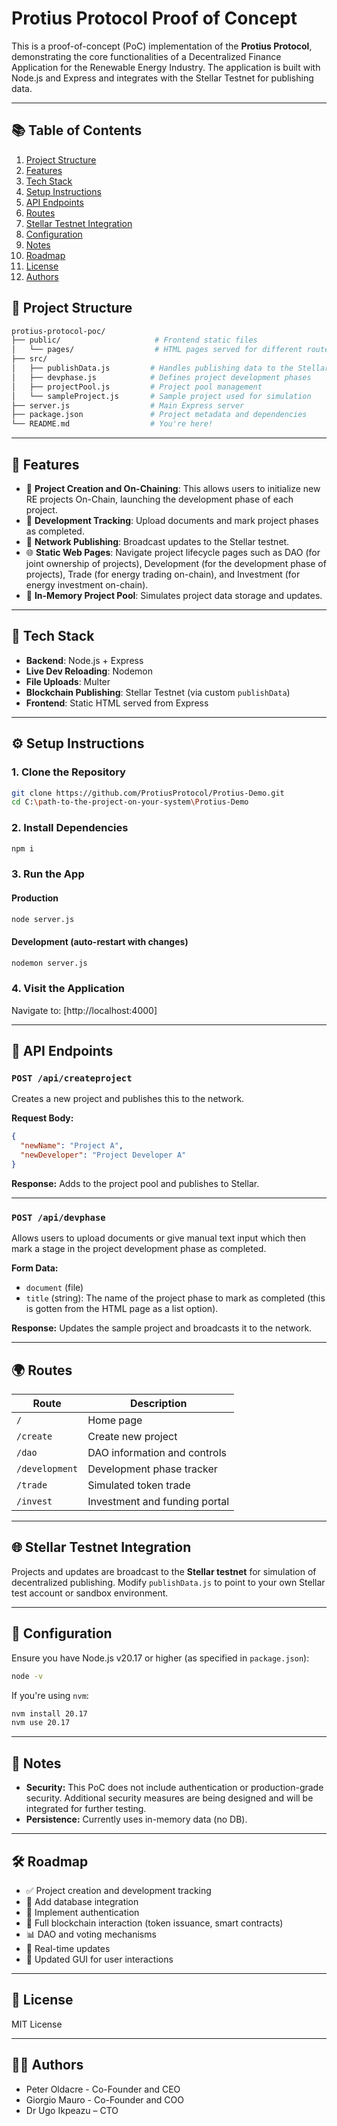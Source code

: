 # Protius Protocol Proof of Concept

This is a proof-of-concept (PoC) implementation of the **Protius Protocol**, demonstrating the core functionalities of a Decentralized Finance Application for the Renewable Energy Industry. The application is built with Node.js and Express and integrates with the Stellar Testnet for publishing data.

---

## 📚 Table of Contents
1. [Project Structure](#project-structure)
2. [Features](#features)
3. [Tech Stack](#tech-stack)
4. [Setup Instructions](#setup-instructions)
5. [API Endpoints](#api-endpoints)
6. [Routes](#routes)
7. [Stellar Testnet Integration](#stellar-testnet-integration)
8. [Configuration](#configuration)
9. [Notes](#notes)
10. [Roadmap](#roadmap)
11. [License](#license)
12. [Authors](#authors)

## 📁 Project Structure

```bash
protius-protocol-poc/
├── public/                     # Frontend static files
│   └── pages/                  # HTML pages served for different routes
├── src/
│   ├── publishData.js         # Handles publishing data to the Stellar testnet
│   ├── devphase.js            # Defines project development phases
│   ├── projectPool.js         # Project pool management
│   └── sampleProject.js       # Sample project used for simulation
├── server.js                  # Main Express server
├── package.json               # Project metadata and dependencies
└── README.md                  # You're here!
```

---

## 🚀 Features

- 📁 **Project Creation and On-Chaining**: This allows users to initialize new RE projects On-Chain, launching the development phase of each project.
- 🔁 **Development Tracking**: Upload documents and mark project phases as completed.
- 📡 **Network Publishing**: Broadcast updates to the Stellar testnet.
- 🌐 **Static Web Pages**: Navigate project lifecycle pages such as DAO (for joint ownership of projects), Development (for the development phase of projects), Trade (for energy trading on-chain), and Investment (for energy investment on-chain).
- 🧠 **In-Memory Project Pool**: Simulates project data storage and updates.

---

## 🧰 Tech Stack

- **Backend**: Node.js + Express
- **Live Dev Reloading**: Nodemon
- **File Uploads**: Multer
- **Blockchain Publishing**: Stellar Testnet (via custom `publishData`)
- **Frontend**: Static HTML served from Express

---

## ⚙️ Setup Instructions

### 1. Clone the Repository

```bash
git clone https://github.com/ProtiusProtocol/Protius-Demo.git
cd C:\path-to-the-project-on-your-system\Protius-Demo
```

### 2. Install Dependencies

```bash
npm i
```

### 3. Run the App

#### Production

```bash
node server.js
```

#### Development (auto-restart with changes)

```bash
nodemon server.js
```

### 4. Visit the Application

Navigate to: [http://localhost:4000]

---

## 📌 API Endpoints

### `POST /api/createproject`

Creates a new project and publishes this to the network.

**Request Body:**
```json
{
  "newName": "Project A",
  "newDeveloper": "Project Developer A"
}
```

**Response:** Adds to the project pool and publishes to Stellar.

---

### `POST /api/devphase`

Allows users to upload documents or give manual text input which then mark a stage in the project development phase as completed.

**Form Data:**
- `document` (file)
- `title` (string): The name of the project phase to mark as completed (this is gotten from the HTML page as a list option).

**Response:** Updates the sample project and broadcasts it to the network.

---

## 🌍 Routes

| Route          | Description                     |
|----------------|---------------------------------|
| `/`            | Home page                       |
| `/create`      | Create new project              |
| `/dao`         | DAO information and controls    |
| `/development` | Development phase tracker       |
| `/trade`       | Simulated token trade           |
| `/invest`      | Investment and funding portal   |

---

## 🌐 Stellar Testnet Integration

Projects and updates are broadcast to the **Stellar testnet** for simulation of decentralized publishing. Modify `publishData.js` to point to your own Stellar test account or sandbox environment.

---

## 🔧 Configuration

Ensure you have Node.js v20.17 or higher (as specified in `package.json`):

```bash
node -v
```

If you're using `nvm`:
```bash
nvm install 20.17
nvm use 20.17
```

---

## 📎 Notes

- **Security:** This PoC does not include authentication or production-grade security. Additional security measures are being designed and will be integrated for further testing.
- **Persistence:** Currently uses in-memory data (no DB). 

---

## 🛠️ Roadmap 

- ✅ Project creation and development tracking
- 📄 Add database integration 
- 🔐 Implement authentication 
- 🌉 Full blockchain interaction (token issuance, smart contracts)
- 📊 DAO and voting mechanisms
- 💬 Real-time updates 
- 📱 Updated GUI for user interactions

---

## 📜 License

MIT License

---

## 👨‍💻 Authors
- Peter Oldacre - Co-Founder and CEO
- Giorgio Mauro - Co-Founder and COO
- Dr Ugo Ikpeazu – CTO 
